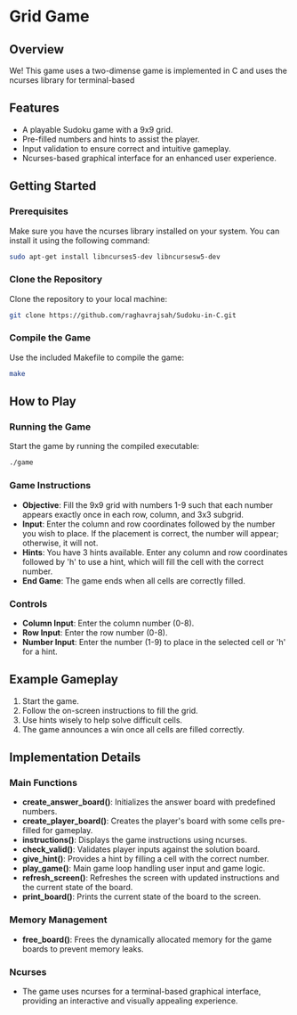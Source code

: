 
# Grid Game

## Overview
We! This game uses a two-dimense game is implemented in C and uses the ncurses library for terminal-based
## Features
- A playable Sudoku game with a 9x9 grid.
- Pre-filled numbers and hints to assist the player.
- Input validation to ensure correct and intuitive gameplay.
- Ncurses-based graphical interface for an enhanced user experience.

## Getting Started

### Prerequisites
Make sure you have the ncurses library installed on your system. You can install it using the following command:
```bash
sudo apt-get install libncurses5-dev libncursesw5-dev
```

### Clone the Repository
Clone the repository to your local machine:
```bash
git clone https://github.com/raghavrajsah/Sudoku-in-C.git

```

### Compile the Game
Use the included Makefile to compile the game:
```bash
make
```

## How to Play

### Running the Game
Start the game by running the compiled executable:
```bash
./game
```

### Game Instructions
- **Objective**: Fill the 9x9 grid with numbers 1-9 such that each number appears exactly once in each row, column, and 3x3 subgrid.
- **Input**: Enter the column and row coordinates followed by the number you wish to place. If the placement is correct, the number will appear; otherwise, it will not.
- **Hints**: You have 3 hints available. Enter any column and row coordinates followed by 'h' to use a hint, which will fill the cell with the correct number.
- **End Game**: The game ends when all cells are correctly filled.

### Controls
- **Column Input**: Enter the column number (0-8).
- **Row Input**: Enter the row number (0-8).
- **Number Input**: Enter the number (1-9) to place in the selected cell or 'h' for a hint.

## Example Gameplay
1. Start the game.
2. Follow the on-screen instructions to fill the grid.
3. Use hints wisely to help solve difficult cells.
4. The game announces a win once all cells are filled correctly.

## Implementation Details

### Main Functions
- **create_answer_board()**: Initializes the answer board with predefined numbers.
- **create_player_board()**: Creates the player's board with some cells pre-filled for gameplay.
- **instructions()**: Displays the game instructions using ncurses.
- **check_valid()**: Validates player inputs against the solution board.
- **give_hint()**: Provides a hint by filling a cell with the correct number.
- **play_game()**: Main game loop handling user input and game logic.
- **refresh_screen()**: Refreshes the screen with updated instructions and the current state of the board.
- **print_board()**: Prints the current state of the board to the screen.

### Memory Management
- **free_board()**: Frees the dynamically allocated memory for the game boards to prevent memory leaks.

### Ncurses
- The game uses ncurses for a terminal-based graphical interface, providing an interactive and visually appealing experience.


